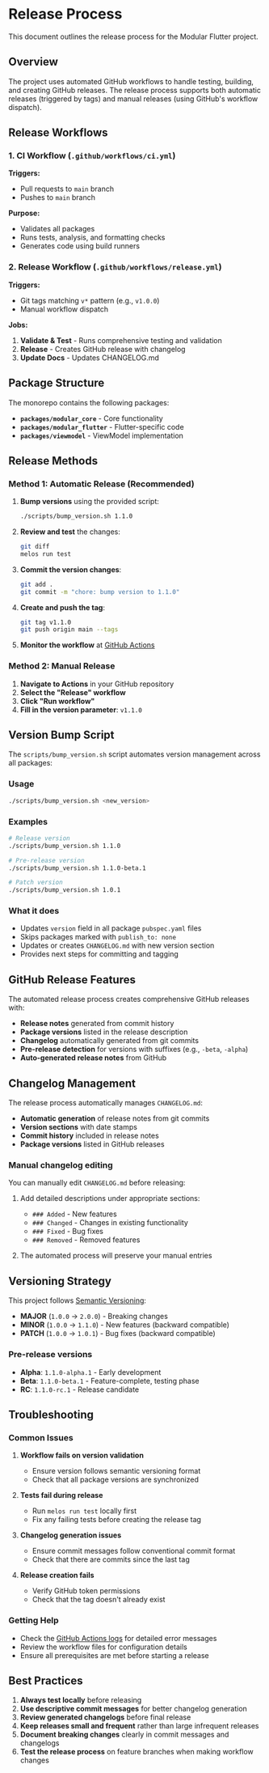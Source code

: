 # Release Process

This document outlines the release process for the Modular Flutter project.

## Overview

The project uses automated GitHub workflows to handle testing, building, and creating GitHub releases. The release process supports both automatic releases (triggered by tags) and manual releases (using GitHub's workflow dispatch).

## Release Workflows

### 1. CI Workflow (`.github/workflows/ci.yml`)

**Triggers:**

- Pull requests to `main` branch
- Pushes to `main` branch

**Purpose:**

- Validates all packages
- Runs tests, analysis, and formatting checks
- Generates code using build runners

### 2. Release Workflow (`.github/workflows/release.yml`)

**Triggers:**

- Git tags matching `v*` pattern (e.g., `v1.0.0`)
- Manual workflow dispatch

**Jobs:**

1. **Validate & Test** - Runs comprehensive testing and validation
2. **Release** - Creates GitHub release with changelog
3. **Update Docs** - Updates CHANGELOG.md

## Package Structure

The monorepo contains the following packages:

- **`packages/modular_core`** - Core functionality
- **`packages/modular_flutter`** - Flutter-specific code
- **`packages/viewmodel`** - ViewModel implementation

## Release Methods

### Method 1: Automatic Release (Recommended)

1. **Bump versions** using the provided script:

   ```bash
   ./scripts/bump_version.sh 1.1.0
   ```

2. **Review and test** the changes:

   ```bash
   git diff
   melos run test
   ```

3. **Commit the version changes**:

   ```bash
   git add .
   git commit -m "chore: bump version to 1.1.0"
   ```

4. **Create and push the tag**:

   ```bash
   git tag v1.1.0
   git push origin main --tags
   ```

5. **Monitor the workflow** at [GitHub Actions](../../actions)

### Method 2: Manual Release

1. **Navigate to Actions** in your GitHub repository
2. **Select the "Release" workflow**
3. **Click "Run workflow"**
4. **Fill in the version parameter**: `v1.1.0`

## Version Bump Script

The `scripts/bump_version.sh` script automates version management across all packages:

### Usage

```bash
./scripts/bump_version.sh <new_version>
```

### Examples

```bash
# Release version
./scripts/bump_version.sh 1.1.0

# Pre-release version
./scripts/bump_version.sh 1.1.0-beta.1

# Patch version
./scripts/bump_version.sh 1.0.1
```

### What it does

- Updates `version` field in all package `pubspec.yaml` files
- Skips packages marked with `publish_to: none`
- Updates or creates `CHANGELOG.md` with new version section
- Provides next steps for committing and tagging

## GitHub Release Features

The automated release process creates comprehensive GitHub releases with:

- **Release notes** generated from commit history
- **Package versions** listed in the release description
- **Changelog** automatically generated from git commits
- **Pre-release detection** for versions with suffixes (e.g., `-beta`, `-alpha`)
- **Auto-generated release notes** from GitHub

## Changelog Management

The release process automatically manages `CHANGELOG.md`:

- **Automatic generation** of release notes from git commits
- **Version sections** with date stamps
- **Commit history** included in release notes
- **Package versions** listed in GitHub releases

### Manual changelog editing

You can manually edit `CHANGELOG.md` before releasing:

1. Add detailed descriptions under appropriate sections:

   - `### Added` - New features
   - `### Changed` - Changes in existing functionality
   - `### Fixed` - Bug fixes
   - `### Removed` - Removed features

2. The automated process will preserve your manual entries

## Versioning Strategy

This project follows [Semantic Versioning](https://semver.org/):

- **MAJOR** (`1.0.0` → `2.0.0`) - Breaking changes
- **MINOR** (`1.0.0` → `1.1.0`) - New features (backward compatible)
- **PATCH** (`1.0.0` → `1.0.1`) - Bug fixes (backward compatible)

### Pre-release versions

- **Alpha**: `1.1.0-alpha.1` - Early development
- **Beta**: `1.1.0-beta.1` - Feature-complete, testing phase
- **RC**: `1.1.0-rc.1` - Release candidate

## Troubleshooting

### Common Issues

1. **Workflow fails on version validation**

   - Ensure version follows semantic versioning format
   - Check that all package versions are synchronized

2. **Tests fail during release**

   - Run `melos run test` locally first
   - Fix any failing tests before creating the release tag

3. **Changelog generation issues**

   - Ensure commit messages follow conventional commit format
   - Check that there are commits since the last tag

4. **Release creation fails**
   - Verify GitHub token permissions
   - Check that the tag doesn't already exist

### Getting Help

- Check the [GitHub Actions logs](../../actions) for detailed error messages
- Review the workflow files for configuration details
- Ensure all prerequisites are met before starting a release

## Best Practices

1. **Always test locally** before releasing
2. **Use descriptive commit messages** for better changelog generation
3. **Review generated changelogs** before final release
4. **Keep releases small and frequent** rather than large infrequent releases
5. **Document breaking changes** clearly in commit messages and changelogs
6. **Test the release process** on feature branches when making workflow changes
